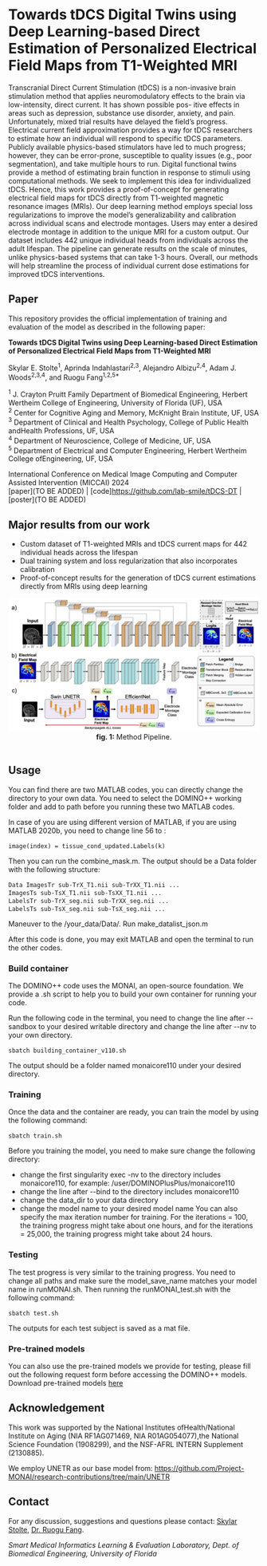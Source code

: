 # Towards tDCS Digital Twins using Deep Learning-based Direct Estimation of Personalized Electrical Field Maps from T1-Weighted MRI

Transcranial Direct Current Stimulation (tDCS) is a non-invasive brain stimulation method that applies neuromodulatory effects to the brain via low-intensity, direct current. It has shown possible pos- itive effects in areas such as depression, substance use disorder, anxiety, and pain. Unfortunately, mixed trial results have delayed the field’s progress. Electrical current field approximation provides a way for tDCS researchers to estimate how an individual will respond to specific tDCS parameters. Publicly available physics-based stimulators have led to much progress; however, they can be error-prone, susceptible to quality issues (e.g., poor segmentation), and take multiple hours to run. Digital functional twins provide a method of estimating brain function in response to stimuli using computational methods. We seek to implement this idea for individualized tDCS. Hence, this work provides a proof-of-concept for generating electrical field maps for tDCS directly from T1-weighted magnetic resonance images (MRIs). Our deep learning method employs special loss regularizations to improve the model’s generalizability and calibration across individual scans and electrode montages. Users may enter a desired electrode montage in addition to the unique MRI for a custom output. Our dataset includes 442 unique individual heads from individuals across the adult lifespan. The pipeline can generate results on the scale of minutes, unlike physics-based systems that can take 1-3 hours. Overall, our methods will help streamline the process of individual current dose estimations for improved tDCS interventions.

## Paper
This repository provides the official implementation of training and evaluation of the model as described in the following paper:

**Towards tDCS Digital Twins using Deep Learning-based Direct Estimation of Personalized Electrical Field Maps from T1-Weighted MRI**

Skylar E. Stolte<sup>1</sup>, Aprinda Indahlastari<sup>2,3</sup>, Alejandro Albizu<sup>2,4</sup>, Adam J. Woods<sup>2,3,4</sup>, and Ruogu Fang<sup>1,2,5*</sup>

<sup>1</sup> J. Crayton Pruitt Family Department of Biomedical Engineering, Herbert Wertheim College of Engineering, University of Florida (UF), USA<br>
<sup>2</sup> Center for Cognitive Aging and Memory, McKnight Brain Institute, UF, USA<br>
<sup>3</sup> Department of Clinical and Health Psychology, College of Public Health andHealth Professions, UF, USA<br>
<sup>4</sup> Department of Neuroscience, College of Medicine, UF, USA<br>
<sup>5</sup> Department of Electrical and Computer Engineering, Herbert Wertheim College ofEngineering, UF, USA<br>

International Conference on Medical Image Computing and Computer Assisted Intervention (MICCAI) 2024<br>
[paper](TO BE ADDED) | [code]https://github.com/lab-smile/tDCS-DT | [poster](TO BE ADDED)

## Major results from our work

- Custom dataset of T1-weighted MRIs and tDCS current maps for 442 individual heads across the lifespan
- Dual training system and loss regularization that also incorporates calibration
- Proof-of-concept results for the generation of tDCS current estimations directly from MRIs using deep learning

<div align="center">
	<img src = "Images/Figure1-1533.png">
</div>

<div align="center">
  <b>fig. 1:</b> Method Pipeline.<br>
</div>
<br>

## Usage
You can find there are two MATLAB codes, you can directly change the directory to your own data. You need to select the DOMINO++ working folder and add to path before you running these two MATLAB codes. 

In case of you are using different version of MATLAB, if you are using MATLAB 2020b, you need to change line 56 to :
```
image(index) = tissue_cond_updated.Labels(k)
```
Then you can run the combine_mask.m. The output should be a Data folder with the following structure: 
```
Data ImagesTr sub-TrX_T1.nii sub-TrXX_T1.nii ... 
ImagesTs sub-TsX_T1.nii sub-TsXX_T1.nii ...
LabelsTr sub-TrX_seg.nii sub-TrXX_seg.nii ...
LabelsTs sub-TsX_seg.nii sub-TsX_seg.nii ...
```
Maneuver to the /your_data/Data/. Run make_datalist_json.m

After this code is done, you may exit MATLAB and open the terminal to run the other codes.

### Build container
The DOMINO++ code uses the MONAI, an open-source foundation. We provide a .sh script to help you to build your own container for running your code.

Run the following code in the terminal, you need to change the line after --sandbox to your desired writable directory and change the line after --nv to your own directory.
```
sbatch building_container_v110.sh
```

The output should be a folder named monaicore110 under your desired directory.

### Training
Once the data and the container are ready, you can train the model by using the following command:
```
sbatch train.sh
```
Before you training the model, you need to make sure change the following directory:
- change the first singularity exec -nv to the directory includes monaicore110, for example: /user/DOMINOPlusPlus/monaicore110
- change the line after --bind to the directory includes monaicore110
- change the data_dir to your data directory
- change the model name to your desired model name
You can also specify the max iteration number for training. For the iterations = 100, the training progress might take about one hours, and for the iterations = 25,000, the training progress might take about 24 hours. 

### Testing
The test progress is very similar to the training progress. You need to change all paths and make sure the model_save_name matches your model name in runMONAI.sh. Then running the runMONAI_test.sh with the following command: 
```
sbatch test.sh
```
The outputs for each test subject is saved as a mat file.

### Pre-trained models
You can also use the pre-trained models we provide for testing, please fill out the following request form before accessing the DOMINO++ models.
Download pre-trained models [here](https://forms.gle/3GPnXXvWgaM6RZvr5)


## Acknowledgement

This work was supported by the National Institutes ofHealth/National Institute on Aging (NIA RF1AG071469, NIA R01AG054077),the National Science Foundation (1908299), and the NSF-AFRL INTERN Supplement (2130885). 


We employ UNETR as our base model from:
https://github.com/Project-MONAI/research-contributions/tree/main/UNETR

## Contact
For any discussion, suggestions and questions please contact: [Skylar Stolte](mailto:skylastolte4444@ufl.edu), [Dr. Ruogu Fang](mailto:ruogu.fang@bme.ufl.edu).

*Smart Medical Informatics Learning & Evaluation Laboratory, Dept. of Biomedical Engineering, University of Florida*